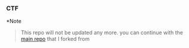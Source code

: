 ### CTF
*Note </br>
> This repo will not be updated any more.
> you can continue with the [main repo](https://github.com/professormahi/CTF) that I forked from
